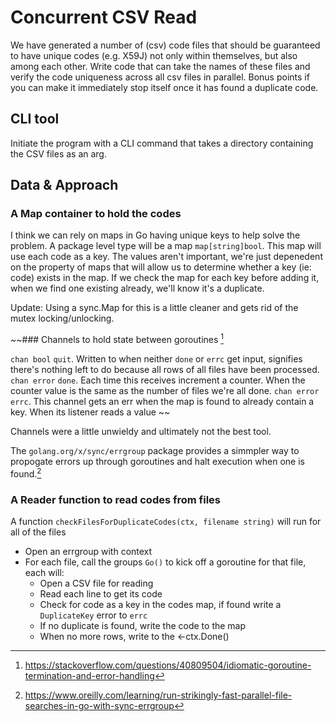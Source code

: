 # Concurrent CSV Read

We have generated a number of (csv) code files that should be guaranteed to have unique codes (e.g. X59J) not only within themselves, but also among each other.  Write code that can take the names of these files and verify the code uniqueness across all csv files in parallel. Bonus points if you can make it immediately stop itself once it has found a duplicate code.

## CLI tool

Initiate the program with a CLI command that takes a directory containing the CSV files as an arg.

## Data & Approach

### A Map container to hold the codes

I think we can rely on maps in Go having unique keys to help solve the problem. A package level type will be a map `map[string]bool`. This map will use each code as a key. The values aren't important, we're just depenedent on the property of maps that will allow us to determine whether a key (ie: code) exists in the map. If we check the map for each key before adding it, when we find one existing already, we'll know it's a duplicate.

Update: Using a sync.Map for this is a little cleaner and gets rid of the mutex locking/unlocking.

~~### Channels to hold state between goroutines [^1]

`chan bool` `quit`. Written to when neither `done` or `errc` get input, signifies there's nothing left to do because all rows of all files have been processed.
`chan error` `done`. Each time this receives increment a counter. When the counter value is the same as the number of files we're all done.
`chan error` `errc`. This channel gets an err when the map is found to already contain a key. When its listener reads a value ~~

Channels were a little unwieldy and ultimately not the best tool.

The `golang.org/x/sync/errgroup` package provides a simmpler way to propogate errors up through goroutines and halt execution when one is found.[^2]

### A Reader function to read codes from files

A function `checkFilesForDuplicateCodes(ctx, filename string)` will run for all of the files

- Open an errgroup with context
- For each file, call the groups `Go()` to kick off a goroutine for that file, each will:
    - Open a CSV file for reading
    - Read each line to get its code
    - Check for code as a key in the codes map, if found write a `DuplicateKey` error to `errc`
    - If no duplicate is found, write the code to the map
    - When no more rows, write to the <-ctx.Done()

[^1]: https://stackoverflow.com/questions/40809504/idiomatic-goroutine-termination-and-error-handling

[^2]: https://www.oreilly.com/learning/run-strikingly-fast-parallel-file-searches-in-go-with-sync-errgroup